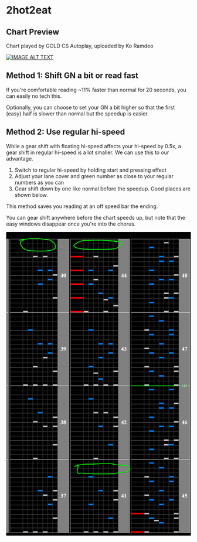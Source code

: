 # 2hot2eat

## Chart Preview
Chart played by GOLD CS Autoplay, uploaded by Ko Ramdeo

[![IMAGE ALT TEXT](http://img.youtube.com/vi/uWC8cI5dVRs/0.jpg)](https://youtu.be/uWC8cI5dVRs?t=80 "beatmania IIDX 14 GOLD - 2hot2eat [ANOTHER]")

## Method 1: Shift GN a bit or read fast

If you're comfortable reading ~11% faster than normal for 20 seconds, you can easily no tech this.

Optionally, you can choose to set your GN a bit higher so that the first (easy) half is slower than normal but the speedup is easier.

## Method 2: Use regular hi-speed

While a gear shift with floating hi-speed affects your hi-speed by 0.5x, a gear shift in regular hi-speed is a lot smaller. We can use this to our advantage.

1. Switch to regular hi-speed by holding start and pressing effect
2. Adjust your lane cover and green number as close to your regular numbers as you can
3. Gear shift down by one like normal before the speedup. Good places are shown below.

This method saves you reading at an off speed bar the ending.

You can gear shift anywhere before the chart speeds up, but note that the easy windows disappear once you're into the chorus.

![2hot2eat lol](2h2e.png "Good GS spots")